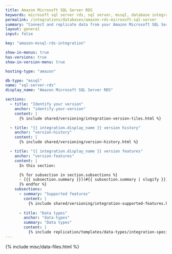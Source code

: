 ```yaml
---
title: Amazon Microsoft SQL Server RDS
keywords: microsoft sql server rds, sql server, mssql, database integration, etl mssql, mssql etl, sql server etl, amazon rds
permalink: /integrations/databases/amazon-rds-microsoft-sql-server
summary: "Connect and replicate data from your Amazon Microsoft SQL Server RDS database using Stitch's Microsoft SQL Server integration."
layout: general
input: false

key: "amazon-mssql-rds-integration"

show-in-menus: true
has-versions: true
show-in-version-menu: true

hosting-type: "amazon"

db-type: "mssql"
name: "sql-server-rds"
display_name: "Amazon Microsoft SQL Server RDS"

sections:
  - title: "Identify your version"
    anchor: "identify-your-version"
    content: |
      {% include shared/versioning/integration-version-tiles.html %}

  - title: "{{ integration.display_name }} version history"
    anchor: "version-history"
    content: |
      {% include shared/versioning/version-history.html %}

  - title: "{{ integration.display_name }} version features"
    anchor: "version-features"
    content: |
      In this section:

      {% for subsection in section.subsections %}
      - [{{ subsection.summary }}](#{{ subsection.summary | slugify }})
      {% endfor %}
    subsections:
      - summary: "Supported features"
        content: |
          {% include shared/versioning/integration-supported-features.html type="version-comparison" feature-type="databases" %}
      
      - title: "Data types"
        anchor: "data-types"
        summary: "Data types"
        content: |
          {% include replication/templates/data-types/integration-specific-data-types.html version="1.0" specific-types=true display-intro=true %}
---
```

{% include misc/data-files.html %}